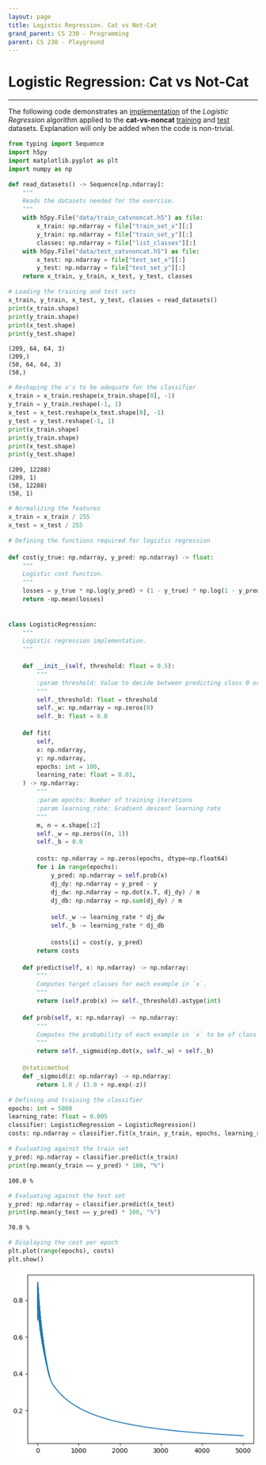 ```yaml
---
layout: page
title: Logistic Regression. Cat vs Not-Cat
grand_parent: CS 230 - Programming
parent: CS 230 - Playground
---
```



# Logistic Regression: Cat vs Not-Cat
---

The following code demonstrates an [implementation] of the *Logistic Regression* algorithm applied
to the **cat-vs-noncat** [training] and [test] datasets. Explanation will only be added when the
code is non-trivial.

```python
from typing import Sequence
import h5py
import matplotlib.pyplot as plt
import numpy as np
```


```python
def read_datasets() -> Sequence[np.ndarray]:
    """
    Reads the datasets needed for the exercise.
    """
    with h5py.File("data/train_catvnoncat.h5") as file:
        x_train: np.ndarray = file["train_set_x"][:]
        y_train: np.ndarray = file["train_set_y"][:]
        classes: np.ndarray = file["list_classes"][:]
    with h5py.File("data/test_catvnoncat.h5") as file:
        x_test: np.ndarray = file["test_set_x"][:]
        y_test: np.ndarray = file["test_set_y"][:]
    return x_train, y_train, x_test, y_test, classes
```


```python
# Loading the training and test sets
x_train, y_train, x_test, y_test, classes = read_datasets()
print(x_train.shape)
print(y_train.shape)
print(x_test.shape)
print(y_test.shape)
```

    (209, 64, 64, 3)
    (209,)
    (50, 64, 64, 3)
    (50,)


```python
# Reshaping the x's to be adequate for the classifier
x_train = x_train.reshape(x_train.shape[0], -1)
y_train = y_train.reshape(-1, 1)
x_test = x_test.reshape(x_test.shape[0], -1)
y_test = y_test.reshape(-1, 1)
print(x_train.shape)
print(y_train.shape)
print(x_test.shape)
print(y_test.shape)
```

    (209, 12288)
    (209, 1)
    (50, 12288)
    (50, 1)
    

```python
# Normalizing the features
x_train = x_train / 255
x_test = x_test / 255
```


```python
# Defining the functions required for logistic regression

def cost(y_true: np.ndarray, y_pred: np.ndarray) -> float:
    """
    Logistic cost function.
    """
    losses = y_true * np.log(y_pred) + (1 - y_true) * np.log(1 - y_pred)
    return -np.mean(losses)


class LogisticRegression:
    """
    Logistic regression implementation.
    """
    
    def __init__(self, threshold: float = 0.5):
        """
        :param threshold: Value to decide between predicting class 0 or 1. 
        """
        self._threshold: float = threshold
        self._w: np.ndarray = np.zeros(0)
        self._b: float = 0.0

    def fit(
        self,
        x: np.ndarray,
        y: np.ndarray,
        epochs: int = 100,
        learning_rate: float = 0.01,
    ) -> np.ndarray:
        """
        :param epochs: Number of training iterations 
        :param learning_rate: Gradient descent learning rate
        """
        m, n = x.shape[:2]
        self._w = np.zeros((n, 1))
        self._b = 0.0
        
        costs: np.ndarray = np.zeros(epochs, dtype=np.float64)
        for i in range(epochs):
            y_pred: np.ndarray = self.prob(x)
            dj_dy: np.ndarray = y_pred - y
            dj_dw: np.ndarray = np.dot(x.T, dj_dy) / m
            dj_db: np.ndarray = np.sum(dj_dy) / m
            
            self._w -= learning_rate * dj_dw
            self._b -= learning_rate * dj_db
            
            costs[i] = cost(y, y_pred)
        return costs

    def predict(self, x: np.ndarray) -> np.ndarray:
        """
        Computes target classes for each example in `x`.
        """
        return (self.prob(x) >= self._threshold).astype(int)

    def prob(self, x: np.ndarray) -> np.ndarray:
        """
        Computes the probability of each example in `x` to be of class 1.
        """
        return self._sigmoid(np.dot(x, self._w) + self._b)

    @staticmethod
    def _sigmoid(z: np.ndarray) -> np.ndarray:
        return 1.0 / (1.0 + np.exp(-z))
```


```python
# Defining and training the classifier
epochs: int = 5000
learning_rate: float = 0.005
classifier: LogisticRegression = LogisticRegression()
costs: np.ndarray = classifier.fit(x_train, y_train, epochs, learning_rate)
```


```python
# Evaluating against the train set
y_pred: np.ndarray = classifier.predict(x_train)
print(np.mean(y_train == y_pred) * 100, "%")
```

    100.0 %
    

```python
# Evaluating against the test set
y_pred: np.ndarray = classifier.predict(x_test)
print(np.mean(y_test == y_pred) * 100, "%")
```

    70.0 %
    

```python
# Displaying the cost per epoch
plt.plot(range(epochs), costs)
plt.show()
```


![png](output_9_0.png)
    

<!-- REFERENCES -->
[implementation]: cat_vs_not_cat.ipynb
[training]: train_catvnoncat.h5
[test]: test_catvnoncat.h5
